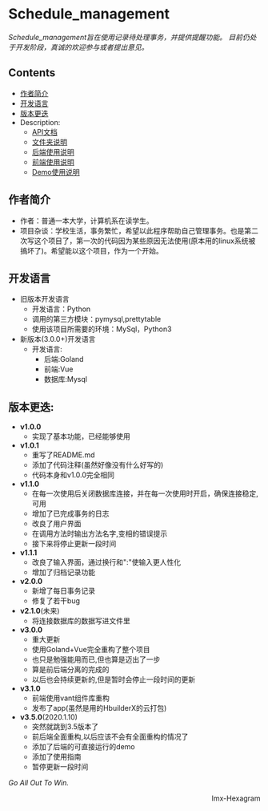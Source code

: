 # Schedule_management

*Schedule_management旨在使用记录待处理事务，并提供提醒功能。
目前仍处于开发阶段，真诚的欢迎参与或者提出意见。*

## Contents

- [作者简介](#作者简介)
- [开发语言](#开发语言)
- [版本更迭](#版本更迭)
- Description:
    - [API文档](./main_code/back/SMS_API.md)
    - [文件夹说明](fileDescription.md)
    - [后端使用说明](./main_code/back/Description.md)
    - [前端使用说明](./main_code/front/Description.md)
    - [Demo使用说明](./Demo/back/Description.md)



## 作者简介

* 作者：普通一本大学，计算机系在读学生。
* 项目杂谈：学校生活，事务繁忙，希望以此程序帮助自己管理事务。也是第二次写这个项目了，第一次的代码因为某些原因无法使用(原本用的linux系统被搞坏了)。希望能以这个项目，作为一个开始。


## 开发语言

* 旧版本开发语言
    * 开发语言：Python
    * 调用的第三方模块：pymysql,prettytable
    * 使用该项目所需要的环境：MySql，Python3
* 新版本(3.0.0+)开发语言
    * 开发语言: 
        * 后端:Goland
        * 前端:Vue
        * 数据库:Mysql


## 版本更迭:

* **v1.0.0**
    * 实现了基本功能，已经能够使用
* **v1.0.1**
    * 重写了README.md
    * 添加了代码注释(虽然好像没有什么好写的)
    * 代码本身和v1.0.0完全相同
* **v1.1.0**
    * 在每一次使用后关闭数据库连接，并在每一次使用时开启，确保连接稳定,可用
    * 增加了已完成事务的日志
    * 改良了用户界面
    * 在调用方法时输出方法名字,变相的错误提示
    * 接下来将停止更新一段时间
* **v1.1.1**
    * 改良了输入界面，通过换行和":"使输入更人性化
    * 增加了归档记录功能
* **v2.0.0**
    * 新增了每日事务记录
    * 修复了若干bug
* **v2.1.0**(未来)
    * 将连接数据库的数据写进文件里
* **v3.0.0**
    * 重大更新
    * 使用Goland+Vue完全重构了整个项目
    * 也只是勉强能用而已,但也算是迈出了一步
    * 算是前后端分离的完成的
    * 以后也会持续更新的,但是暂时会停止一段时间的更新
* **v3.1.0**
    * 前端使用vant组件库重构
    * 发布了app(虽然是用的HbuilderX的云打包)
* **v3.5.0**(2020.1.10)
    * 突然就跳到3.5版本了
    * 前后端全面重构,以后应该不会有全面重构的情况了
    * 添加了后端的可直接运行的demo
    * 添加了使用指南
    * 暂停更新一段时间


*Go All Out To Win.*

<p align="right">lmx-Hexagram</p>










